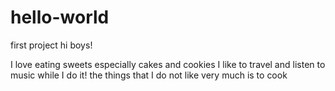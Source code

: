 # hello-world
first project
hi boys!

I love eating sweets especially cakes and cookies
I like to travel and listen to music while I do it!
the things that I do not like very much is to cook


